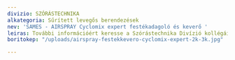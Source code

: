 ```yaml
---
divizio: SZÓRÁSTECHNIKA
alkategoria: Sűrített levegős berendezések
nev: 'SAMES - AIRSPRAY Cyclomix expert festékadagoló és keverő '
leiras: További információért keresse a Szórástechnika Divízió kollégáit
boritokep: "/uploads/airspray-festekkevero-cyclomix-expert-2k-3k.jpg"

---
```

